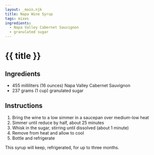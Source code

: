 ```yaml
---
layout: _main.njk
title: Napa Wine Syrup
tags: mixes
ingredients:
  - Napa Valley Cabernet Sauvignon
  - granulated sugar
---
```


<!-- markdownlint-disable MD025 -->
# {{ title }}
<!-- markdownlint-disable MD025 -->

## Ingredients

* 455 milliliters (16 ounces) Napa Valley Cabernet Sauvignon
* 237 grams (1 cup) granulated sugar

## Instructions

1. Bring the wine to a low simmer in a saucepan over medium-low heat
2. Simmer until reduce by half, about 25 minutes
3. Whisk in the sugar, stirring until dissolved (about 1 minute)
4. Remove from heat and allow to cool
5. Bottle and refrigerate

<tiki-callout type="note">

  This syrup will keep, refrigerated, for up to three months.

</tiki-callout>
